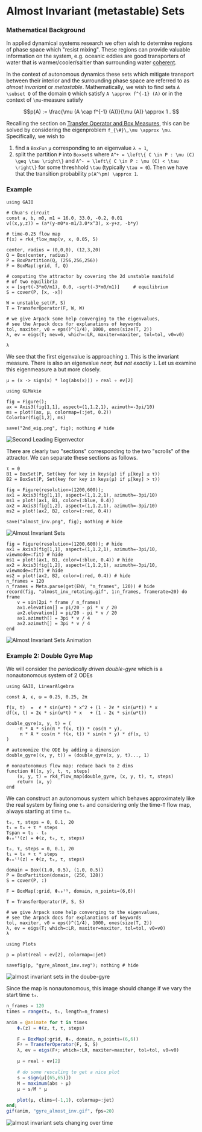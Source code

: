 # Almost Invariant (metastable) Sets

### Mathematical Background

In applied dynamical systems research we often wish to determine regions of phase space which "resist mixing". These regions can provide valuable information on the system, e.g. oceanic eddies are good transporters of water that is warmer/cooler/saltier than surrounding water [coherent](@cite). 

In the context of autonomous dynamics these sets which mitigate transport between their interior and the surrounding phase space are referred to as _almost invariant_ or _metastable_. Mathematically, we wish to find sets ``A \subset Q`` of the domain ``Q`` which satisfy ``A \approx f^{-1} (A)`` or in the context of ``\mu``-measure satisfy 
```math
p(A) := \frac{\mu (A \cap f^{-1} (A))}{\mu (A)} \approx 1 . 
```
Recalling the section on [Transfer Operator and Box Measures](@ref), this can be solved by considering the eigenproblem ``f_{\#}\,\mu \approx \mu``. Specifically, we wish to 
1. find a `BoxFun` `μ` corresponding to an eigenvalue `λ ≈ 1`,
2. split the partition ``P`` into `Boxset`s where ``A^+ = \left\{ C \in P : \mu (C) \geq \tau \right\}`` and ``A^- = \left\{ C \in P : \mu (C) < \tau \right\}`` for some threshhold ``\tau`` (typically ``\tau = 0``). 
Then we have that the transition probability ``p(A^\pm) \approx 1``. 

### Example

```@example 1
using GAIO

# Chua's circuit
const a, b, m0, m1 = 16.0, 33.0, -0.2, 0.01
v((x,y,z)) = (a*(y-m0*x-m1/3.0*x^3), x-y+z, -b*y)

# time-0.25 flow map
f(x) = rk4_flow_map(v, x, 0.05, 5)

center, radius = (0,0,0), (12,3,20)
Q = Box(center, radius)
P = BoxPartition(Q, (256,256,256))
F = BoxMap(:grid, f, Q)

# computing the attractor by covering the 2d unstable manifold
# of two equilibria
x = [sqrt(-3*m0/m1), 0.0, -sqrt(-3*m0/m1)]     # equilibrium
S = cover(P, [x, -x])

W = unstable_set(F, S)
T = TransferOperator(F, W, W)

# we give Arpack some help converging to the eigenvalues,
# see the Arpack docs for explanations of keywords
tol, maxiter, v0 = eps()^(1/4), 1000, ones(size(T, 2))
λ, ev = eigs(T; nev=6, which=:LR, maxiter=maxiter, tol=tol, v0=v0)

λ
```

We see that the first eigenvalue is approaching ``1``. This is the invariant measure. There is also an eigenvalue _near, but not exactly_ ``1``. Let us examine this eigenmeasure a but more closely. 

```@example 1
μ = (x -> sign(x) * log(abs(x))) ∘ real ∘ ev[2]
```

```@example 1
using GLMakie

fig = Figure();
ax = Axis3(fig[1,1], aspect=(1,1.2,1), azimuth=-3pi/10)
ms = plot!(ax, μ, colormap=(:jet, 0.2))
Colorbar(fig[1,2], ms)

save("2nd_eig.png", fig); nothing # hide
```

![Second Leading Eigenvector](2nd_eig.png)

There are clearly two "sections" corresponding to the two "scrolls" of the attractor. We can separate these sections as follows. 

```@example 1
τ = 0
B1 = BoxSet(P, Set(key for key in keys(μ) if μ[key] ≤ τ))
B2 = BoxSet(P, Set(key for key in keys(μ) if μ[key] > τ))
```

```@example 1
fig = Figure(resolution=(1200,600));
ax1 = Axis3(fig[1,1], aspect=(1,1.2,1), azimuth=-3pi/10)
ms1 = plot!(ax1, B1, color=(:blue, 0.4))
ax2 = Axis3(fig[1,2], aspect=(1,1.2,1), azimuth=-3pi/10)
ms2 = plot!(ax2, B2, color=(:red, 0.4))

save("almost_inv.png", fig); nothing # hide
```

![Almost Invariant Sets](almost_inv.png)

```@example 1
fig = Figure(resolution=(1200,600)); # hide
ax1 = Axis3(fig[1,1], aspect=(1,1.2,1), azimuth=-3pi/10, viewmode=:fit) # hide
ms1 = plot!(ax1, B1, color=(:blue, 0.4)) # hide
ax2 = Axis3(fig[1,2], aspect=(1,1.2,1), azimuth=-3pi/10, viewmode=:fit) # hide
ms2 = plot!(ax2, B2, color=(:red, 0.4)) # hide
n_frames = 120
n_frames = Meta.parse(get(ENV, "n_frames", 120)) # hide
record(fig, "almost_inv_rotating.gif", 1:n_frames, framerate=20) do frame
    v = sin(2pi * frame / n_frames)
    ax1.elevation[] = pi/20 - pi * v / 20
    ax2.elevation[] = pi/20 - pi * v / 20
    ax1.azimuth[] = 3pi * v / 4
    ax2.azimuth[] = 3pi * v / 4
end
```

![Almost Invariant Sets Animation](almost_inv_rotating.gif)

### Example 2: Double Gyre Map

We will consider the _periodically driven double-gyre_ which is a nonautonomous system of 2 ODEs

```@example 2
using GAIO, LinearAlgebra

const A, ϵ, ω = 0.25, 0.25, 2π

f(x, t)  =  ϵ * sin(ω*t) * x^2 + (1 - 2ϵ * sin(ω*t)) * x
df(x, t) = 2ϵ * sin(ω*t) * x   + (1 - 2ϵ * sin(ω*t))

double_gyre(x, y, t) = (
    -π * A * sin(π * f(x, t)) * cos(π * y),
     π * A * cos(π * f(x, t)) * sin(π * y) * df(x, t)
)

# autonomize the ODE by adding a dimension
double_gyre((x, y, t)) = (double_gyre(x, y, t)..., 1)

# nonautonomous flow map: reduce back to 2 dims
function Φ((x, y), t, τ, steps)
    (x, y, t) = rk4_flow_map(double_gyre, (x, y, t), τ, steps)
    return (x, y)
end
```

We can construct an autonomous system which behaves approximately like the real system by fixing one `t₀` and considering only the time-``T`` flow map, always starting at time `t₀`. 

```@example 2
t₀, τ, steps = 0, 0.1, 20
t₁ = t₀ + τ * steps
Tspan = t₁ - t₀
Φₜ₀ᵗ¹(z) = Φ(z, t₀, τ, steps)
```

```@example 2
t₀, τ, steps = 0, 0.1, 20
t₁ = t₀ + τ * steps
Φₜ₀ᵗ¹(z) = Φ(z, t₀, τ, steps)

domain = Box((1.0, 0.5), (1.0, 0.5))
P = BoxPartition(domain, (256, 128))
S = cover(P, :)

F = BoxMap(:grid, Φₜ₀ᵗ¹, domain, n_points=(6,6))

T = TransferOperator(F, S, S)

# we give Arpack some help converging to the eigenvalues,
# see the Arpack docs for explanations of keywords
tol, maxiter, v0 = eps()^(1/4), 1000, ones(size(T, 2))
λ, ev = eigs(T; which=:LR, maxiter=maxiter, tol=tol, v0=v0)
λ
```

```@example 2
using Plots

p = plot(real ∘ ev[2], colormap=:jet)

savefig(p, "gyre_almost_inv.svg"); nothing # hide
```

![almost invariant sets in the doube-gyre](gyre_almost_inv.svg)

Since the map is nonautonomous, this image should change if we vary the start time `t₀`. 

```julia
n_frames = 120
times = range(t₀, t₁, length=n_frames)

anim = @animate for t in times
    Φₜ(z) = Φ(z, t, τ, steps)

    F = BoxMap(:grid, Φₜ, domain, n_points=(6,6))
    F♯ = TransferOperator(F, S, S)
    λ, ev = eigs(F♯; which=:LR, maxiter=maxiter, tol=tol, v0=v0)

    μ = real ∘ ev[2]

    # do some rescaling to get a nice plot
    s = sign(μ[(65,65)])
    M = maximum(abs ∘ μ)
    μ = s/M * μ

    plot(μ, clims=(-1,1), colormap=:jet)
end;
gif(anim, "gyre_almost_inv.gif", fps=20)
```

![almost invariant sets changing over time](../assets/gyre_almost_inv.gif)
